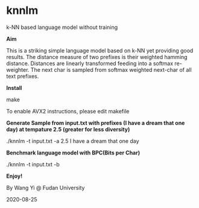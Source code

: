 # knnlm
k-NN based language model without training

**Aim**

This is a striking simple language model based on k-NN yet providing good results. The distance measure of two prefixes is their weighted hamming distance. Distances are linearly transformed feeding into a softmax re-weighter. The next char is sampled from softmax weighted next-char of all text prefixes.

**Install**

make

To enable AVX2 instructions, please edit makefile

**Generate Sample from input.txt with prefixes (I have a dream that one day) at tempature 2.5 (greater for less diversity)**

./knnlm -t input.txt -a 2.5 I have a dream that one day

**Benchmark language model with BPC(Bits per Char)**

./knnlm -t input.txt -b

**Enjoy!**

By Wang Yi @ Fudan University

2020-08-25
